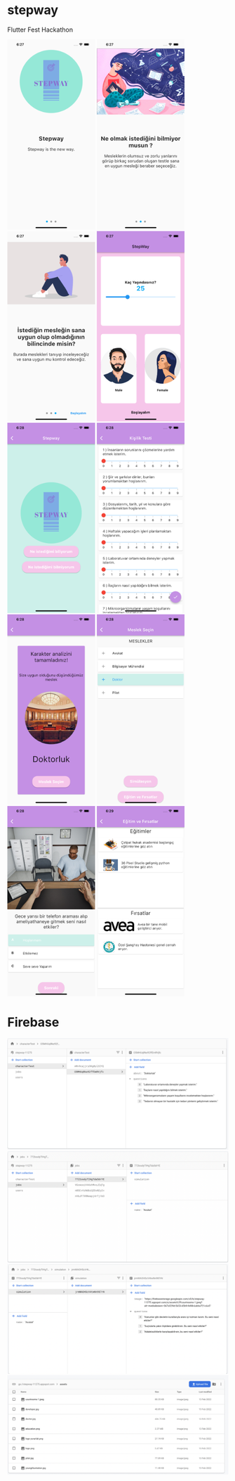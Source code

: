 # stepway
 Flutter Fest Hackathon

<img src="images/app1.png" alt="drawing" width="200"/>
<img src="images/app2.png" alt="drawing" width="200"/>
<img src="images/app3.png" alt="drawing" width="200"/>
<img src="images/app4.png" alt="drawing" width="200"/>
<img src="images/app5.png" alt="drawing" width="200"/>
<img src="images/app6.png" alt="drawing" width="200"/>
<img src="images/app7.png" alt="drawing" width="200"/>
<img src="images/app8.png" alt="drawing" width="200"/>
<img src="images/app9.png" alt="drawing" width="200"/>
<img src="images/app10.png" alt="drawing" width="200"/>



# Firebase
![Firebase1](images/firebase1.png)
![Firebase2](images/firebase2.png)
![Firebase3](images/firebase3.png)
![Firebase4](images/firebase4.png)